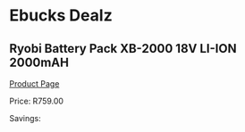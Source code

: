 
# Ebucks Dealz
## Ryobi Battery Pack XB-2000 18V LI-ION 2000mAH
[Product Page](https://www.ebucks.com/web/shop/productSelected.do?prodId=1201685753&catId=370101825)

Price: R759.00

Savings: 


	